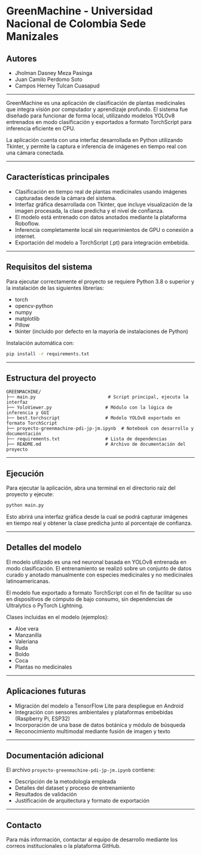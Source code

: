 # GreenMachine - Universidad Nacional de Colombia Sede Manizales

## Autores
- Jholman Dasney Meza Pasinga  
- Juan Camilo Perdomo Soto  
- Campos Herney Tulcan Cuasapud  

---

GreenMachine es una aplicación de clasificación de plantas medicinales que integra visión por computador y aprendizaje profundo. El sistema fue diseñado para funcionar de forma local, utilizando modelos YOLOv8 entrenados en modo clasificación y exportados a formato TorchScript para inferencia eficiente en CPU.

La aplicación cuenta con una interfaz desarrollada en Python utilizando Tkinter, y permite la captura e inferencia de imágenes en tiempo real con una cámara conectada.

---

## Características principales

- Clasificación en tiempo real de plantas medicinales usando imágenes capturadas desde la cámara del sistema.
- Interfaz gráfica desarrollada con Tkinter, que incluye visualización de la imagen procesada, la clase predicha y el nivel de confianza.
- El modelo está entrenado con datos anotados mediante la plataforma Roboflow.
- Inferencia completamente local sin requerimientos de GPU o conexión a internet.
- Exportación del modelo a TorchScript (.pt) para integración embebida.

---

## Requisitos del sistema

Para ejecutar correctamente el proyecto se requiere Python 3.8 o superior y la instalación de las siguientes librerías:

- torch
- opencv-python
- numpy
- matplotlib
- Pillow
- tkinter (incluido por defecto en la mayoría de instalaciones de Python)

Instalación automática con:

```bash
pip install -r requirements.txt
```

---

## Estructura del proyecto

```
GREENMACHINE/
├── main.py                           # Script principal, ejecuta la interfaz
├── YoloViewer.py                    # Módulo con la lógica de inferencia y GUI
├── best.torchscript                 # Modelo YOLOv8 exportado en formato TorchScript
├── proyecto-greenmachine-pdi-jp-jm.ipynb  # Notebook con desarrollo y documentación
├── requirements.txt                 # Lista de dependencias
├── README.md                        # Archivo de documentación del proyecto
```

---

## Ejecución

Para ejecutar la aplicación, abra una terminal en el directorio raíz del proyecto y ejecute:

```bash
python main.py
```

Esto abrirá una interfaz gráfica desde la cual se podrá capturar imágenes en tiempo real y obtener la clase predicha junto al porcentaje de confianza.

---

## Detalles del modelo

El modelo utilizado es una red neuronal basada en YOLOv8 entrenada en modo clasificación. El entrenamiento se realizó sobre un conjunto de datos curado y anotado manualmente con especies medicinales y no medicinales latinoamericanas.

El modelo fue exportado a formato TorchScript con el fin de facilitar su uso en dispositivos de cómputo de bajo consumo, sin dependencias de Ultralytics o PyTorch Lightning.

Clases incluidas en el modelo (ejemplos):

- Aloe vera
- Manzanilla
- Valeriana
- Ruda
- Boldo
- Coca
- Plantas no medicinales

---

## Aplicaciones futuras

- Migración del modelo a TensorFlow Lite para despliegue en Android
- Integración con sensores ambientales y plataformas embebidas (Raspberry Pi, ESP32)
- Incorporación de una base de datos botánica y módulo de búsqueda
- Reconocimiento multimodal mediante fusión de imagen y texto

---

## Documentación adicional

El archivo `proyecto-greenmachine-pdi-jp-jm.ipynb` contiene:

- Descripción de la metodología empleada
- Detalles del dataset y proceso de entrenamiento
- Resultados de validación
- Justificación de arquitectura y formato de exportación

---

## Contacto

Para más información, contactar al equipo de desarrollo mediante los correos institucionales o la plataforma GitHub.
